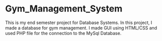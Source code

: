 # Gym_Management_System
This is my end semester project for Database Systems. In this project, I made a database for gym management. I made GUI using HTML/CSS and used PHP file for the connection to the MySql Database.
